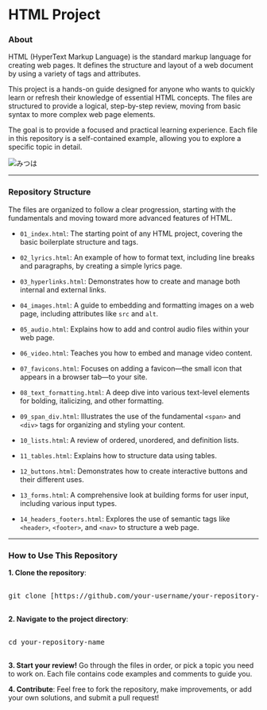 # HTML Project
### About
HTML (HyperText Markup Language) is the standard markup language for creating web pages. It defines the structure and layout of a web document by using a variety of tags and attributes.

This project is a hands-on guide designed for anyone who wants to quickly learn or refresh their knowledge of essential HTML concepts. The files are structured to provide a logical, step-by-step review, moving from basic syntax to more complex web page elements.

The goal is to provide a focused and practical learning experience. Each file in this repository is a self-contained example, allowing you to explore a specific topic in detail.

<img src="https://media4.giphy.com/media/v1.Y2lkPTc5MGI3NjExdHF5NDNteDVrbG4wZ2IyMmV6MTZwZ2gwODRwc2dueGFrYmFtNGpiZCZlcD12MV9pbnRlcm5hbF9naWZfYnlfaWQmY3Q9Zw/xUNda4mi9WNlUJgCm4/giphy.gif" alt="みつは"/>
<hr>

### Repository Structure
The files are organized to follow a clear progression, starting with the fundamentals and moving toward more advanced features of HTML.

- `01_index.html`: The starting point of any HTML project, covering the basic boilerplate structure and tags.

- `02_lyrics.html`: An example of how to format text, including line breaks and paragraphs, by creating a simple lyrics page.

- `03_hyperlinks.html`: Demonstrates how to create and manage both internal and external links.

- `04_images.html`: A guide to embedding and formatting images on a web page, including attributes like `src` and `alt`.

- `05_audio.html`: Explains how to add and control audio files within your web page.

- `06_video.html`: Teaches you how to embed and manage video content.

- `07_favicons.html`: Focuses on adding a favicon—the small icon that appears in a browser tab—to your site.

- `08_text_formatting.html`: A deep dive into various text-level elements for bolding, italicizing, and other formatting.

- `09_span_div.html`: Illustrates the use of the fundamental `<span>` and `<div>` tags for organizing and styling your content.

- `10_lists.html`: A review of ordered, unordered, and definition lists.

- `11_tables.html`: Explains how to structure data using tables.

- `12_buttons.html`: Demonstrates how to create interactive buttons and their different uses.

- `13_forms.html`: A comprehensive look at building forms for user input, including various input types.

- `14_headers_footers.html`: Explores the use of semantic tags like `<header>`, `<footer>`, and `<nav>` to structure a web page.
<hr>

### How to Use This Repository
__1. Clone the repository__:
<pre>
  
git clone [https://github.com/your-username/your-repository-name.git](https://github.com/your-username/your-repository-name.git)
  
</pre>
__2. Navigate to the project directory__:
<pre>
  
cd your-repository-name
  
</pre>
__3. Start your review!__ Go through the files in order, or pick a topic you need to work on. Each file contains code examples and comments to guide you.

__4. Contribute__: Feel free to fork the repository, make improvements, or add your own solutions, and submit a pull request!
